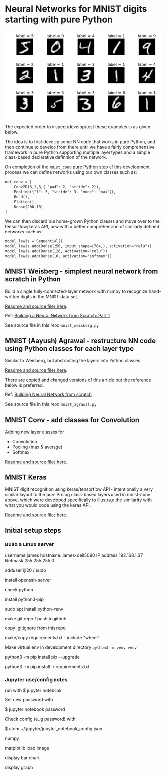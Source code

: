 # Neural Networks for MNIST digits starting with pure Python

![image of sample MNIST digits](images/digits.png)

The expected order to inspect/develop/test these examples is as given below.

The idea is to first develop some NN code that works in pure Python, and then continue to develop from there until we have a fairly comprehensive framework in pure Python supporting multiple layer types and a simple class-based declarative definition of the network.

On completion of the `mnist_conv` pure Python step of this development process we can define networks using our own classes such as:
```
net_conv = [
    Conv2D(3,1,8,{ "pad": 2, "stride": 2}),
    Pooling({"f": 3, "stride": 3, "mode": "max"}),
    ReLU(),
    Flatten(),
    Dense(200,10)
]
```

We can then discard our home-grown Python classes and move over to the tensorflow/keras API, now with a better comprehension of similarly defined networks such as:
```
model_lewis = Sequential()
model_lewis.add(Dense(256, input_shape=(784,), activation="relu"))
model_lewis.add(Dense(128, activation="relu"))
model_lewis.add(Dense(10, activation="softmax"))
```

## MNIST Weisberg - simplest neural network from scratch in Python

Build a single fully-connected-layer network with numpy to recognize hand-written
digits in the MNIST data set.

[Readme and source files here](https://github.com/ijl20/nn_intro/tree/main/mnist_weisberg).

Ref: [Building a Neural Network from Scratch: Part 1](https://jonathanweisberg.org/post/A%20Neural%20Network%20from%20Scratch%20-%20Part%201/)

See source file in this repo `mnist_weisberg.py`

## MNIST (Aayush) Agrawal - restructure NN code using Python classes for each layer type

Similar to Weisberg, but abstracting the layers into Python classes.

[Readme and source files here](https://github.com/ijl20/nn_intro/tree/main/mnist_agrawal).

There are copied and changed versions of this article but the reference below is preferred.

Ref: [Building Neural Network from scratch](https://towardsdatascience.com/building-neural-network-from-scratch-9c88535bf8e9)

See source file in this repo `mnist_agrawal.py`

## MNIST Conv - add classes for Convolution

Adding new layer classes for
* Convolution
* Pooling (max & average)
* Softmax

[Readme and source files here](https://github.com/ijl20/nn_intro/tree/main/mnist_conv).

## MNIST Keras

MNIST digit recognition using keras/tensorflow API - intentionally a very similar layout to the pure Prolog class-based layers used in mnist-conv above, which were developed specifically to illustrate the similarity with what you would code using the keras API.

[Readme and source files here](https://github.com/ijl20/nn_intro/tree/main/mnist_keras).

## Initial setup steps
### Build a Linux server

username james
hostname: james-dell5090
IP address 192.168.1.37
Netmask 255.255.255.0

adduser ijl20 / sudo

install openssh-server

check python

install python3-pip

sudo apt install python<version>-venv

make git repo / push to github

copy .gitignore from this repo

make/copy requirements.txt - include "wheel"

Make virtual env in development directory `python3 -m venv venv`

python3 -m pip install pip --upgrade

python3 -m pip install -r requirements.txt

### Jupyter use/config notes

run with
$ jupyter notebook

Set new password with

$ jupyter notebook password

Check config (e..g password) with

$ atom ~/.jupyter/jupyter_notebook_config.json

numpy

matplotlib
load image

display bar chart

display graph
